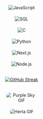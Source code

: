 <div align = "center" style = "display: flex; flex-direction: column; justify-content: center; align-items: center; gap: 20px; flex-wrap: wrap;">
<img src = "https://img.shields.io/badge/JavaScript-F7DF1E?style=for-the-badge&logo=javascript&logoColor=white&color=8957e5" alt = "JavaScript"/>
<img src = "https://img.shields.io/badge/SQL-4479A1?style=for-the-badge&logo=sql&logoColor=white&color=8957e5" alt = "SQL"/>
<img src = "https://img.shields.io/badge/C-F7DF1E?style=for-the-badge&logo=c&logoColor=white&color=8957e5" alt = "C"/>
<img src = "https://img.shields.io/badge/Python-4479A1?style=for-the-badge&logo=python&logoColor=white&color=8957e5" alt = "Python"/>
<img src = "https://img.shields.io/badge/Next.js-4479A1?style=for-the-badge&logo=next.js&logoColor=white&color=8957e5" alt = "Next.js"/>
<img src = "https://img.shields.io/badge/Node.js-4479A1?style=for-the-badge&logo=node.js&logoColor=white&color=8957e5" alt = "Node.js" />

<a href="https://git.io/streak-stats"><img src="https://streak-stats.demolab.com?user=loupmz&theme=midnight-purple&short_numbers=true" alt="GitHub Streak" /></a>

<img src="https://media1.tenor.com/m/OWcv6bzzBfsAAAAC/purple-sky-cute.gif" alt="Purple Sky GIF" style="max-width: 100px; border-radius: 10px;" />
<img src="https://media.tenor.com/YNvTofOhsRwAAAAi/honkai-star-rail-hsr.gif" alt="Herta GIF" style="max-width: 100px; border-radius: 10px;" />
</div>
